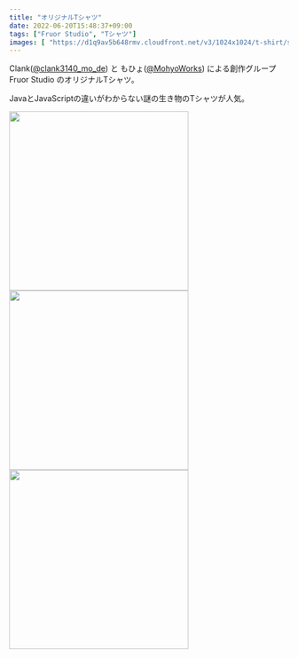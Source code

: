 ```yaml
---
title: "オリジナルTシャツ"
date: 2022-06-20T15:48:37+09:00
tags: ["Fruor Studio", "Tシャツ"]
images: [ "https://d1q9av5b648rmv.cloudfront.net/v3/1024x1024/t-shirt/s/white/front/1235963/1532699614-1020x968.png.1.75416+0.0+0.0935.jpg?h=8f51ba9d9d49d09127ec717d8b9f03fffcee07b4&printed=true" ]
---
```



Clank([@clank3140_mo_de](https://twitter.com/clank3140_mo_de)) と もひょ([@MohyoWorks](https://twitter.com/MohyoWorks)) による創作グループ Fruor Studio のオリジナルTシャツ。

JavaとJavaScriptの違いがわからない謎の生き物のTシャツが人気。



<script>!function(d,s,id){var js,fjs=d.getElementsByTagName(s)[0];if(!d.getElementById(id)){js=d.createElement(s);js.id=id;js.src="//suzuri.jp/thirdparty/widgets.js";js.charset="utf-8";fjs.parentNode.insertBefore(js,fjs);}}(document,"script","suzuri-widget-script");</script>
<div class="suzuri-widget-product" data-suzuri-product-id="2613427" data-suzuri-item-variant-id="1"><a href="https://suzuri.jp/FruorWorks/1235963/t-shirt/s/white"><img src="https://d1q9av5b648rmv.cloudfront.net/v3/323x323/t-shirt/s/white/front/1235963/1532699614-1020x968.png.1.75416+0.0+0.0935.jpg?h=8f51ba9d9d49d09127ec717d8b9f03fffcee07b4&amp;printed=true" width="323" height="323"></a></div>

<script>!function(d,s,id){var js,fjs=d.getElementsByTagName(s)[0];if(!d.getElementById(id)){js=d.createElement(s);js.id=id;js.src="//suzuri.jp/thirdparty/widgets.js";js.charset="utf-8";fjs.parentNode.insertBefore(js,fjs);}}(document,"script","suzuri-widget-script");</script>
<div class="suzuri-widget-product" data-suzuri-product-id="2619016" data-suzuri-item-variant-id="2"><a href="https://suzuri.jp/FruorWorks/1238102/t-shirt/s/black"><img src="https://d1q9av5b648rmv.cloudfront.net/v3/323x323/t-shirt/s/black/front/1238102/1532786775-2520x2992.png.0.99968+0.0+0.0.jpg?h=6fd31672d0146f34222792a515df0ee7d08d4468&amp;printed=true" width="323" height="323"></a></div>

<script>!function(d,s,id){var js,fjs=d.getElementsByTagName(s)[0];if(!d.getElementById(id)){js=d.createElement(s);js.id=id;js.src="//suzuri.jp/thirdparty/widgets.js";js.charset="utf-8";fjs.parentNode.insertBefore(js,fjs);}}(document,"script","suzuri-widget-script");</script>
<div class="suzuri-widget-product" data-suzuri-product-id="2612813" data-suzuri-item-variant-id="1"><a href="https://suzuri.jp/FruorWorks/1235699/t-shirt/s/white"><img src="https://d1q9av5b648rmv.cloudfront.net/v3/323x323/t-shirt/s/white/front/1235699/1532693843-2520x2992.png.jpg?h=05ff2ab62b9cee721a6177fe80cd95a75670f207&amp;printed=true" width="323" height="323"></a></div>
